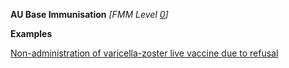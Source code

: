 **AU Base Immunisation** *[FMM Level [0](guidance.html)]*

**Examples**

[Non-administration of varicella-zoster live vaccine due to refusal](Immunization-immunization-notGiven-example0.html)